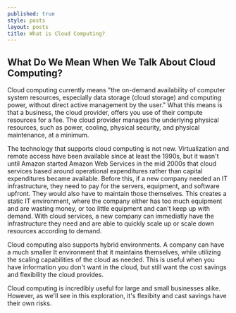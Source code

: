 ```yaml
---
published: true
style: posts
layout: posts
title: What is Cloud Computing?
---
```

## What Do We Mean When We Talk About Cloud Computing?

Cloud computing currently means "the on-demand availability of computer system resources, especially data storage (cloud storage) and computing power, without direct active management by the user." What this means is that a business, the cloud provider, offers you use of their compute resources for a fee. The cloud provider manages the underlying physical resources, such as power, cooling, physical security, and physical maintenance, at a minimum. 

The technology that supports cloud computing is not new. Virtualization and remote access have been available since at least the 1990s, but it wasn't until Amazon started Amazon Web Services in the mid 2000s that cloud services based around operational expenditures rather than capital expenditures became available. Before this, if a new company needed an IT infrastructure, they need to pay for the servers, equipment, and software upfront. They would also have to maintain those themselves. This creates a static IT environment, where the company either has too much equipment and are wasting money, or too little equipment and can't keep up with demand. With cloud services, a new company can immediatly have the infrastructure they need and are able to quickly scale up or scale down resources according to demand.

Cloud computing also supports hybrid environments. A company can have a much smaller It environment that it maintains themselves, while utilizing the scaling capabilities of the cloud as needed. This is useful when you have information you don't want in the cloud, but still want the cost savings and flexibility the cloud provides. 

Cloud computing is incredibly useful for large and small businesses alike. However, as we'll see in this exploration, it's flexibity and cast savings have their own risks.